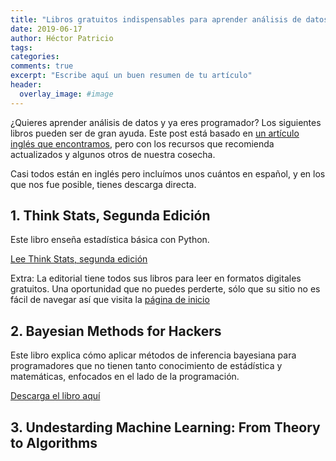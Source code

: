 ```yaml
---
title: "Libros gratuitos indispensables para aprender análisis de datos"
date: 2019-06-17
author: Héctor Patricio
tags:
categories: 
comments: true
excerpt: "Escribe aquí un buen resumen de tu artículo"
header:
  overlay_image: #image
---
```


¿Quieres aprender análisis de datos y ya eres programador? Los siguientes libros pueden ser de gran ayuda. Este post está basado en [un artículo inglés que encontramos](http://bit.ly/2RjPiol), pero con los recursos que recomienda actualizados y algunos otros de nuestra cosecha.

Casi todos están en inglés pero incluímos unos cuántos en español, y en los que nos fue posible, tienes descarga directa.

## 1. Think Stats, Segunda Edición

Este libro enseña estadística básica con Python. 

[Lee Think Stats, segunda edición](http://bit.ly/2Rlq20V)

Extra: La editorial tiene todos sus libros para leer en formatos digitales gratuitos. Una oportunidad que no puedes perderte, sólo que su sitio no es fácil de navegar así que visita la [página de inicio](https://greenteapress.com/wp/)


## 2. Bayesian Methods for Hackers

Este libro explica cómo aplicar métodos de inferencia bayesiana para programadores que no tienen tanto conocimiento de estádística y matemáticas, enfocados en el lado de la programación.


[Descarga el libro aquí](http://bit.ly/2Rs2TKt)

## 3. Undestarding Machine Learning: From Theory to Algorithms